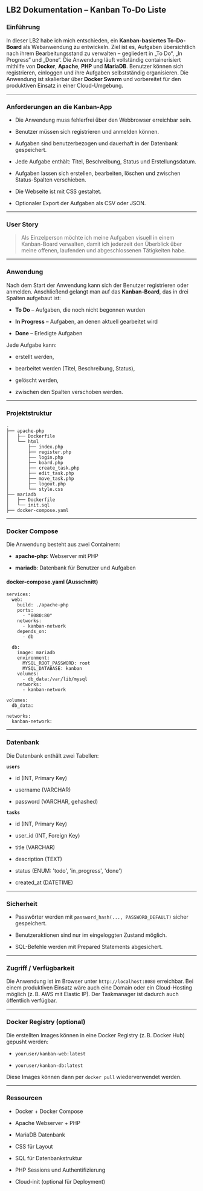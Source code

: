 ## LB2 Dokumentation – Kanban To-Do Liste


### Einführung

In dieser LB2 habe ich mich entschieden, ein **Kanban-basiertes To-Do-Board** als Webanwendung zu entwickeln. Ziel ist es, Aufgaben übersichtlich nach ihrem Bearbeitungsstand zu verwalten – gegliedert in „To Do“, „In Progress“ und „Done“. Die Anwendung läuft vollständig containerisiert mithilfe von **Docker**, **Apache**, **PHP** und **MariaDB**. Benutzer können sich registrieren, einloggen und ihre Aufgaben selbstständig organisieren. Die Anwendung ist skalierbar über **Docker Swarm** und vorbereitet für den produktiven Einsatz in einer Cloud-Umgebung.

---

### Anforderungen an die Kanban-App

- Die Anwendung muss fehlerfrei über den Webbrowser erreichbar sein.
    
- Benutzer müssen sich registrieren und anmelden können.
    
- Aufgaben sind benutzerbezogen und dauerhaft in der Datenbank gespeichert.
    
- Jede Aufgabe enthält: Titel, Beschreibung, Status und Erstellungsdatum.
    
- Aufgaben lassen sich erstellen, bearbeiten, löschen und zwischen Status-Spalten verschieben.
    
- Die Webseite ist mit CSS gestaltet.
    
- Optionaler Export der Aufgaben als CSV oder JSON.


---

### User Story

> Als Einzelperson möchte ich meine Aufgaben visuell in einem Kanban-Board verwalten, damit ich jederzeit den Überblick über meine offenen, laufenden und abgeschlossenen Tätigkeiten habe.

---

### Anwendung

Nach dem Start der Anwendung kann sich der Benutzer registrieren oder anmelden. Anschließend gelangt man auf das **Kanban-Board**, das in drei Spalten aufgebaut ist:

- **To Do** – Aufgaben, die noch nicht begonnen wurden
    
- **In Progress** – Aufgaben, an denen aktuell gearbeitet wird
    
- **Done** – Erledigte Aufgaben
    

Jede Aufgabe kann:

- erstellt werden,
    
- bearbeitet werden (Titel, Beschreibung, Status),
    
- gelöscht werden,
    
- zwischen den Spalten verschoben werden.
    

---

### Projektstruktur

```
.
├── apache-php
│   ├── Dockerfile
│   └── html
│       ├── index.php
│       ├── register.php
│       ├── login.php
│       ├── board.php
│       ├── create_task.php
│       ├── edit_task.php
│       ├── move_task.php
│       ├── logout.php
│       └── style.css
├── mariadb
│   ├── Dockerfile
│   └── init.sql
├── docker-compose.yaml
```

---

### Docker Compose

Die Anwendung besteht aus zwei Containern:

- **apache-php**: Webserver mit PHP
    
- **mariadb**: Datenbank für Benutzer und Aufgaben


#### docker-compose.yaml (Ausschnitt)

````
services:
  web:
    build: ./apache-php
    ports:
      - "8080:80"
    networks:
      - kanban-network
    depends_on:
      - db

  db:
    image: mariadb
    environment:
      MYSQL_ROOT_PASSWORD: root
      MYSQL_DATABASE: kanban
    volumes:
      - db_data:/var/lib/mysql
    networks:
      - kanban-network

volumes:
  db_data:

networks:
  kanban-network:
````

---
### Datenbank

Die Datenbank enthält zwei Tabellen:

 **`users`**

- id (INT, Primary Key)
    
- username (VARCHAR)
    
- password (VARCHAR, gehashed)
    

**`tasks`**

- id (INT, Primary Key)
    
- user_id (INT, Foreign Key)
    
- title (VARCHAR)
    
- description (TEXT)
    
- status (ENUM: 'todo', 'in_progress', 'done')
    
- created_at (DATETIME)
    

---

### Sicherheit

- Passwörter werden mit `password_hash(..., PASSWORD_DEFAULT)` sicher gespeichert.
    
- Benutzeraktionen sind nur im eingeloggten Zustand möglich.
    
- SQL-Befehle werden mit Prepared Statements abgesichert.
    

---

### Zugriff / Verfügbarkeit

Die Anwendung ist im Browser unter `http://localhost:8080` erreichbar. Bei einem produktiven Einsatz wäre auch eine Domain oder ein Cloud-Hosting möglich (z. B. AWS mit Elastic IP). Der Taskmanager ist dadurch auch öffentlich verfügbar.

---

### Docker Registry (optional)

Die erstellten Images können in eine Docker Registry (z. B. Docker Hub) gepusht werden:

- `youruser/kanban-web:latest`
    
- `youruser/kanban-db:latest`


Diese Images können dann per `docker pull` wiederverwendet werden.

---

### Ressourcen

- Docker + Docker Compose
    
- Apache Webserver + PHP
    
- MariaDB Datenbank
    
- CSS für Layout
    
- SQL für Datenbankstruktur
    
- PHP Sessions und Authentifizierung
    
- Cloud-init (optional für Deployment)